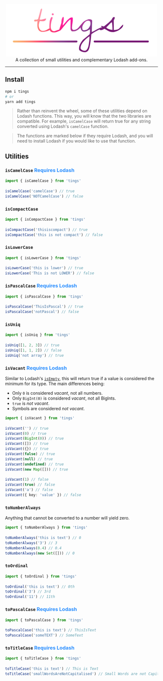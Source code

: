 <div align="center">
  <img src="https://raw.githubusercontent.com/will-stone/tings/master/media/logo.png" alt="tings" width="498" height="172" />
</div>

<div align="center">
  A collection of small utilities and complementary Lodash add-ons.
</div>

---

## Install

```bash
npm i tings
# or
yarn add tings
```

> Rather than reinvent the wheel, some of these utilities depend on Lodash
> functions. This way, you will know that the two libraries are compatible. For
> example, `isCamelCase` will return true for any string converted using
> Lodash's `camelCase` function.

> The functions are marked below if they require Lodash, and you will need to
> install Lodash if you would like to use that function.

## Utilities

### `isCamelCase` <span style="color: #2C8FFF">Requires Lodash</span>

```ts
import { isCamelCase } from 'tings'

isCamelCase('camelCase') // true
isCamelCase('NOTCamelCase') // false
```

### `isCompactCase`

```ts
import { isCompactCase } from 'tings'

isCompactCase('thisiscompact') // true
isCompactCase('this is not compact') // false
```

### `isLowerCase`

```ts
import { isLowerCase } from 'tings'

isLowerCase('this is lower') // true
isLowerCase('This is not LOWER') // false
```

### `isPascalCase` <span style="color: #2C8FFF">Requires Lodash</span>

```ts
import { isPascalCase } from 'tings'

isPascalCase('ThisIsPascal') // true
isPascalCase('notPascal') // false
```

### `isUniq`

```ts
import { isUniq } from 'tings'

isUniq([1, 2, 3]) // true
isUniq([1, 1, 2]) // false
isUniq('not array') // true
```

### `isVacant` <span style="color: #2C8FFF">Requires Lodash</span>

Similar to Lodash's [`isEmpty`](https://lodash.com/docs/#isEmpty), this will
return true if a value is considered the minimum for its type. The main
differences being:

- Only `0` is considered _vacant_, not all numbers.
- Only `BigInt(0)` is considered _vacant_, not all BigInts.
- `true` is _not vacant_.
- Symbols are considered _not vacant_.

```ts
import { isVacant } from 'tings'

isVacant('') // true
isVacant(0) // true
isVacant(BigInt(0)) // true
isVacant([]) // true
isVacant({}) // true
isVacant(false) // true
isVacant(null) // true
isVacant(undefined) // true
isVacant(new Map([])) // true

isVacant(1) // false
isVacant(true) // false
isVacant('a') // false
isVacant({ key: 'value' }) // false
```

### `toNumberAlways`

Anything that cannot be converted to a number will yield zero.

```ts
import { toNumberAlways } from 'tings'

toNumberAlways('this is text') // 0
toNumberAlways('3') // 3
toNumberAlways(0.4) // 0.4
toNumberAlways(new Set([])) // 0
```

### `toOrdinal`

```ts
import { toOrdinal } from 'tings'

toOrdinal('this is text') // 0th
toOrdinal('3') // 3rd
toOrdinal('11') // 11th
```

### `toPascalCase` <span style="color: #2C8FFF">Requires Lodash</span>

```ts
import { toPascalCase } from 'tings'

toPascalCase('this is text') // ThisIsText
toPascalCase('someTEXT') // SomeText
```

### `toTitleCase` <span style="color: #2C8FFF">Requires Lodash</span>

```ts
import { toTitleCase } from 'tings'

toTitleCase('this is text') // This is Text
toTitleCase('smallWordsAreNotCapitalised') // Small Words are not Capitalisedl
```
